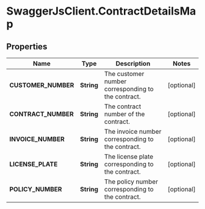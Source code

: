 # SwaggerJsClient.ContractDetailsMap

## Properties
Name | Type | Description | Notes
------------ | ------------- | ------------- | -------------
**CUSTOMER_NUMBER** | **String** | The customer number corresponding to the contract. | [optional] 
**CONTRACT_NUMBER** | **String** | The contract number of the contract. | [optional] 
**INVOICE_NUMBER** | **String** | The invoice number corresponding to the contract. | [optional] 
**LICENSE_PLATE** | **String** | The license plate corresponding to the contract. | [optional] 
**POLICY_NUMBER** | **String** | The policy number corresponding to the contract. | [optional] 


